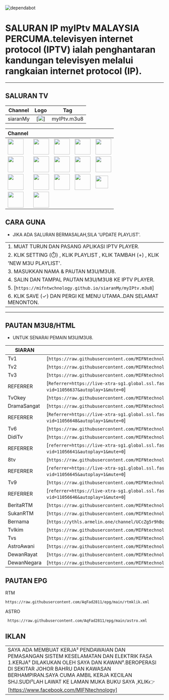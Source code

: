 ![dependabot](https://github.com/MIFNtechnology/siaranMy/actions/workflows/dependabot.yml/badge.svg)

# SALURAN IP myIPtv MALAYSIA PERCUMA.televisyen internet protocol (IPTV) ialah penghantaran kandungan televisyen melalui rangkaian internet protocol (IP).

___
## SALURAN TV

| Channel | Logo | Tag |
|:----------:|:--------:|:---------:|
| siaranMy | [<img weight="70" src="https://mifntechnology.github.io/siaranMy/logo_mifn.png"/>] | myIPtv.m3u8 |


| Channel | | | | |
|--|--|--|--|--|
| [<img width="50" src="https://mifntechnology.github.io/siaranMy/logo/Tv1.png"/>](list/Tv1.md) | [<img width="50" src="https://mifntechnology.github.io/siaranMy/logo/Tv2.png"/>](list/Tv2.md) | [<img width="50" src="https://mifntechnology.github.io/siaranMy/logo/Tv3.png"/>](list/Tv3.md) | [<img width="50" src="https://mifntechnology.github.io/siaranMy/logo/OkeyTv.png"/>](list/OkeyTv.md) | [<img width="50" src="https://mifntechnology.github.io/siaranMy/logo/Tv6.png"/>](list/Tv6.md) | 
| [<img width="50" src="https://mifntechnology.github.io/siaranMy/logo/DidikTv.png"/>](list/DidikTv.md) | [<img width="50" src="https://mifntechnology.github.io/siaranMy/logo/8tv.png"/>](list/8tv.md) | [<img width="50" src="https://mifntechnology.github.io/siaranMy/logo/Tv9.png"/>](list/Tv9.md) | [<img width="50" src="https://mifntechnology.github.io/siaranMy/logo/DramaSangat.png"/>](list/DramaSangat.md) | [<img width="50" src="https://mifntechnology.github.io/siaranMy/logo/BeritaRtm.png"/>](list/BeritaRtm.md) |
| [<img width="50" src="https://mifntechnology.github.io/siaranMy/logo/SukanRtm.png"/>](list/SukamRtm.md) | [<img width="50" src="https://mifntechnology.github.io/siaranMy/logo/Bernama.png"/>](list/Bernama.md) | [<img width="50" src="https://mifntechnology.github.io/siaranMy/logo/TvIkim.png"/>](list/TvIkim.md) | [<img width="50" src="https://mifntechnology.github.io/siaranMy/logo/Tvs.jpg"/>](list/Tvs.md) | [<img width="40" src="https://mifntechnology.github.io/siaranMy/logo/AstroAwani.png"/>](list/AstroAwani.md) | 
| [<img width="50" src="https://mifntechnology.github.io/siaranMy/logo/DewanRakyat.png"/>](list/DewanRakyat.md) | [<img width="50" src="https://mifntechnology.github.io/siaranMy/logo/DewanNegara.png"/>](list/DewanNegara.md) |

## CARA GUNA
- JIKA ADA SALURAN BERMASALAH,SILA 'UPDATE PLAYLIST'.

||
|-|
| 1. MUAT TURUN DAN PASANG APLIKASI IPTV PLAYER.
| 2. KLIK SETTING (⏱️) , KLIK PLAYLIST , KLIK TAMBAH (+) , KLIK 'NEW M3U PLAYLIST'.
| 3. MASUKKAN NAMA & PAUTAN M3U/M3U8.
| 4. SALIN DAN TAMPAL PAUTAN M3U/M3U8 KE IPTV PLAYER.
| 5. [`https://mifntwchnology.github.io/siaranMy/myIPtv.m3u8`]
| 6. KLIK SAVE (✓) DAN PERGI KE MENU UTAMA..DAN SELAMAT MENONTON. |
___
## PAUTAN M3U8/HTML
- UNTUK SENARAI PEMAIN M3U/M3U8.

|SIARAN|LINK|
|--|--|
|Tv1|[`https://raw.githubusercontent.com/MIFNtechnology/siaranMy/main/channels/Tv1/index.m3u8`]|
|Tv2|[`https://raw.githubusercontent.com/MIFNtechnology/siaranMy/main/channels/Tv2/index.m3u8`]|
|Tv3|[`https://raw.githubusercontent.com/MIFNtechnology/siaranMy/main/channels/Tv3/index.m3u8`]|
|REFERRER|[`Referrer=https://live-xtra-sg1.global.ssl.fastly.net/embed/index.html?vid=11056637&autoplay=1&mute=0`]|   
|TvOkey|[`https://raw.githubusercontent.com/MIFNtechnology/siaranMy/main/channels/TvOkey/index.m3u8`]|
|DramaSangat|[`https://raw.githubusercontent.com/MIFNtechnology/siaranMy/main/channels/DramaSangat/index.m3u8`]|
|REFERRER|[`Referrer=https://live-xtra-sg1.global.ssl.fastly.net/embed/index.html?vid=11056648&autoplay=1&mute=0`]|
|Tv6|[`https://raw.githubusercontent.com/MIFNtechnology/siaranMy/main/channels/Tv6/index.m3u8`]|
|DidiTv|[`https://raw.githubusercontent.com/MIFNtechnology/siaranMy/main/channels/DidikTvKPM/index.m3u8`]|
|REFERRER|[`referrer=https://live-xtra-sg1.global.ssl.fastly.net/embed/index.html?vid=11056641&autoplay=1&mute=0`]|
|8tv|[`https://raw.githubusercontent.com/MIFNtechnology/siaranMy/main/channels/8tv/index.m3u8`]|
|REFERRER|[`referrer=https://live-xtra-sg1.global.ssl.fastly.net/embed/index.html?vid=11056645&autoplay=1&mute=0`]|
|Tv9|[`https://raw.githubusercontent.com/MIFNtechnology/siaranMy/main/channels/Tv9/index.m3u8`]|
|REFERRER|[`referrer=https://live-xtra-sg1.global.ssl.fastly.net/embed/index.html?vid=11056646&autoplay=1&mute=0`]|
|BeritaRTM|[`https://raw.githubusercontent.com/MIFNtechnology/siaranMy/main/channels/BeritaRTM/index.m3u8`]|
|SukanRTM|[`https://raw.githubusercontent.com/MIFNtechnology/siaranMy/main/channels/SukanRTM/index.m3u8`]|
|Bernama|[`https://ythls.armelin.one/channel/UCcZg5r9hBqK_VPUT2I7eYVw.m3u8`]|
|TvIkim|[`https://raw.githubusercontent.com/MIFNtechnology/siaranMy/main/channels/TvIkim/index.m3u8`]|
|Tvs|[`https://raw.githubusercontent.com/MIFNtechnology/siaranMy/main/channels/Tvs/index.m3u8`]|
|AstroAwani|[`https://raw.githubusercontent.com/MIFNtechnology/siaranMy/main/channels/AstroAwani/index.m3u8`]|
|DewanRayat|[`https://raw.githubusercontent.com/MIFNtechnology/siaranMy/main/channels/DewanRakyat/index.m3u8`]|
|DewanNegara|[`https://raw.githubusercontent.com/MIFNtechnology/siaranMy/main/channels/DewanNegara/index.m3u8`]|

## PAUTAN EPG
RTM 
~~~
https://raw.githubusercontent.com/AqFad2811/epg/main/rtmklik.xml 
~~~
ASTRO
~~~
 https://raw.githubusercontent.com/AqFad2811/epg/main/astro.xml
~~~

## IKLAN
||
|--|
|SAYA ADA MEMBUAT KERJA² PENDAWAIAN DAN PEMASANGAN SISTEM KESELAMATAN DAN ELEKTRIK FASA 1.KERJA² DILAKUKAN OLEH SAYA DAN KAWAN².BEROPERASI DI SEKITAR JOHOR BAHRU DAN KAWASAN BERHAMPIRAN.SAYA CUMA AMBIL KERJA KECILAN SHJ.SUDI²LAH LAWAT KE LAMAN MUKA BUKU SAYA ,KLIK👉<link><url> [https://www.facebook.com/MIFNtechnology] </url>|
